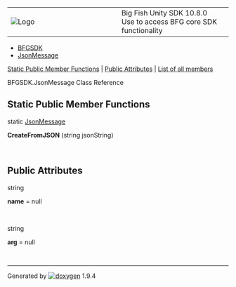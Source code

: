 <table>
<colgroup>
<col style="width: 50%" />
<col style="width: 50%" />
</colgroup>
<tbody>
<tr class="odd">
<td><img src="Icon-100.png" alt="Logo" /></td>
<td><div id="projectname">
Big Fish Unity SDK<span id="projectnumber"> 10.8.0</span>
</div>
<div id="projectbrief">
Use to access BFG core SDK functionality
</div></td>
</tr>
</tbody>
</table>

  - [BFGSDK](namespace_b_f_g_s_d_k.html)
  - [JsonMessage](class_b_f_g_s_d_k_1_1_json_message.html)

[Static Public Member Functions](#pub-static-methods) | [Public
Attributes](#pub-attribs) | [List of all
members](class_b_f_g_s_d_k_1_1_json_message-members.html)

BFGSDK.JsonMessage Class Reference

##  Static Public Member Functions

static [JsonMessage](class_b_f_g_s_d_k_1_1_json_message.html) 

**CreateFromJSON** (string jsonString)

 

##  Public Attributes

string 

**name** = null

 

string 

**arg** = null

 

-----

Generated
by [![doxygen](doxygen.svg)](https://www.doxygen.org/index.html) 1.9.4
